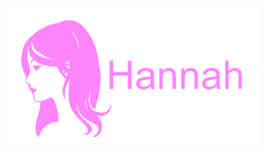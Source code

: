 <div align=center>
  <img src="https://raw.githubusercontent.com/Zearish/Hannah/refs/heads/main/PinkHannahIcon.png" width="400" />
</div>
